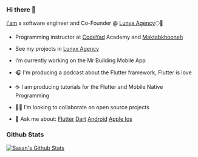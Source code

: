 ### Hi there 👋

[I'am](https://sasansafari.com) a software engineer and Co-Founder @ [Lunyx Agency](https://lunyxagency.com/)🌕💎

- Programming instructor at [CodeYad](https://codeyad.com) Academy and [Maktabkhooneh](https://maktabkhooneh.org/) 
- See my projects in [Lunyx Agency](https://lunyxagency.com/)

-  I’m currently working on the Mr Building Mobile App 
- 🎧 I'm producing a podcast about the Flutter framework, Flutter is love
- ☕ I am producing  tutorials for the Flutter and Mobile Native Programming 
- 🧑‍💻 I’m looking to collaborate on open source projects

- 💬 Ask me about:
          [Flutter](https://flutter.dev)
          [Dart](https://dart.dev)
          [Android](https://developer.android.com/docs)
          [Apple Ios](https://developer.apple.com/documentation/)
          
 
 
### Github Stats

[![Sasan's Github Stats](https://github-readme-stats.vercel.app/api?username=sasansafari&count_private=true&theme=default&show_icons=true)](https://github.com/sasansafari)
 
